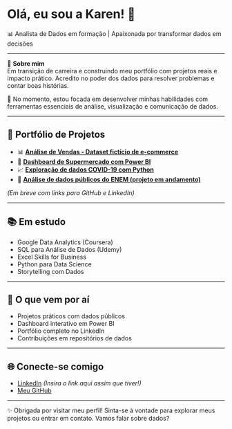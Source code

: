 # Olá, eu sou a Karen! 👋  
📊 Analista de Dados em formação | Apaixonada por transformar dados em decisões

---

🎯 **Sobre mim**  
Em transição de carreira e construindo meu portfólio com projetos reais e impacto prático. Acredito no poder dos dados para resolver problemas e contar boas histórias.

🚀 No momento, estou focada em desenvolver minhas habilidades com ferramentas essenciais de análise, visualização e comunicação de dados.

---

## 💼 Portfólio de Projetos

- 📊 **[Análise de Vendas - Dataset fictício de e-commerce](#)**  
- 🛒 **[Dashboard de Supermercado com Power BI](#)**  
- 📈 **[Exploração de dados COVID-19 com Python](#)**  
- 🔎 **[Análise de dados públicos do ENEM (projeto em andamento)](#)**

*(Em breve com links para GitHub e LinkedIn)*

---

## 📚 Em estudo

- Google Data Analytics (Coursera)  
- SQL para Análise de Dados (Udemy)  
- Excel Skills for Business  
- Python para Data Science  
- Storytelling com Dados  

---

## 🚧 O que vem por aí

- Projetos práticos com dados públicos  
- Dashboard interativo em Power BI  
- Portfólio completo no LinkedIn  
- Contribuições em repositórios de dados

---

## 🌐 Conecte-se comigo

- [LinkedIn](#) *(Insira o link aqui assim que tiver!)*  
- [Meu GitHub](https://github.com/DataByKaren)

---

✨ Obrigada por visitar meu perfil! Sinta-se à vontade para explorar meus projetos ou entrar em contato. Vamos falar sobre dados?
